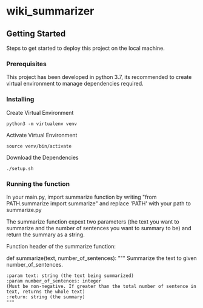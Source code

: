 # wiki_summarizer

## Getting Started
Steps to get started to deploy this project on the local machine.

### Prerequisites
This project has been developed in python 3.7, its recommended to create virtual environment to manage dependencies required.

### Installing
Create Virtual Environment 

```python3 -m virtualenv venv```

Activate Virtual Environment 

```source venv/bin/activate```

Download the Dependencies

```./setup.sh```

### Running the function
In your main.py, import summarize function by writing "from PATH.summarize import summarize" and replace 'PATH' with your path to summarize.py

The summarize function expext two parameters (the text you want to summarize and the number of sentences you want to summary to be) and return the summary as a string.

Function header of the summarize function:

def summarize(text, number_of_sentences):
    """
    Summarize the text to given number_of_sentences.

    :param text: string (the text being summarized)
    :param number_of_sentences: integer 
    (Must be non-negative. If greater than the total number of sentence in text, returns the whole text)
    :return: string (the summary)
    """

